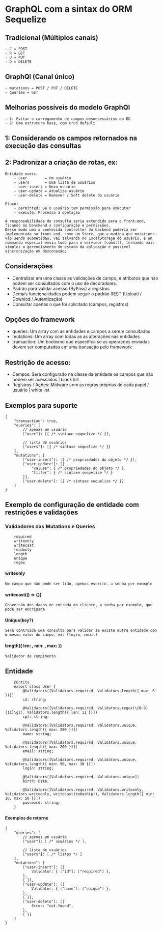 # GraphQL com a sintax do ORM Sequelize
## Tradicional (Múltiplos canais)
    - C = POST
    - R = GET 
    - U = PUT
    - D = DELETE

## GraphQl (Canal único)
    - mutations = POST / PUT / DELETE
    - queries = GET 

## Melhorias possíveis do modelo GraphQl
    - 1: Evitar o carregamento de campos desnecessários do BD
    - 2: Uma estrutura base, com crud default

## 1: Considerando os campos retornados na execução das consultas
## 2: Padronizar a criação de rotas, ex:
    Entidade users:
        - user        = Um usuário
        - users       = Uma lista de usuários
        - user-insert = Novo usuário
        - user-update = Atualiza usuário
        - user-delete = Remover / Soft delete do usuário

    Fluxo:
        - permitted: Se o usuário tem permissão para executar
        - execute: Processa a opetação

    A responsabilidade de consulta seria extendida para o front-end,
    ficando no banckend a configuração e permissões.
    Desse modo uma a conhecida controller do backend poderia ser implementada no front-end, como um Store, que a medida que mutations vão sendo submetidas, vai salvando no LocalStorage do usuário, e um commando especial emvia tudo para o servidor (commit), tornando mais simples o gerenciamento de estado da aplicação e possível sincronização em desconexão;

## Considerações
  - Centralizar em uma classe as validações de campo, e atributos que não podem ser consultados com o uso de decoradores.
  - Padrão para validar acesso (ByPass) a registros
  - Demais funcionalidades podem seguir o padrão REST (Upload / Downlod / Autenticação)
  - Consultar apenas o que foi solicitado (campos, registros)

## Opções do framework
  - queries: Um array com as entidades e campos a serem consultados
  - mutations: Um array com todas as as alterações nas entidades
  - transaction: Um booleano que especifica se as operações enviadas devem ser computadas em uma transação pelo framework

## Restrição de acesso: 
  - Campos: Será configurado na classe da entidade os campos que não podem ser acessados | black list
  - Registros / Ações: Midware com as regras próprias de cada papel / usuário | white list
  
## Exemplos para suporte
```POST
{
    "transaction": true,
    "queries": [
        // apenas um usuário
        ["user"]: [{ /* sintaxe sequelize */ }],

        // lista de usuários
        ["users"]: [{ /* sintaxe sequelize */ }]
    ],
    "mutations": [
        ["user-insert"]: [{ /* propriedades do objeto */ }],
        ["user-update"]: [{
            "values": { /* propriedades do objeto */ },
            "filter": { /* sintaxe sequelize */ } 
        }],
        ["user-delete"]: [{ /* sintaxe sequelize */ }]
    ]
}
```

## Exemplo de configuração de entidade com restrições e validações
### Validadores das Mutations e Queries
```
    required
    writeonly
    writecast
    readonly
    length
    unique
    regex
```
#### writeonly
    Um campo que não pode ser lido, apenas escrito. a senha por exemplo

#### writecast(() => {})
    Conversão dos dados de entrada do cliente, a senha por exemplo, que pode ser encripada

#### Unique(key?)
    Será contruída uma consulta para validar se existe outra entidade com o mesmo valor do campo, ex: (login, email)

#### length({ len: , min: , max: })
    Validador de compimento

## Entidade
```
    @Entity
    export class User {
        @Validators([Validators.required, Validators.length({ max: 8 })])
        id: string;

        @Validators([Validators.required, Validators.regex(\[0-9]{11}\gi), Validators.length({ len: 11 })])
        cpf: string;

        @Validators([Validators.required, Validators.unique, Validators.length({ max: 200 })])
        name: string;
        
        @Validators([Validators.required, Validators.unique, Validators.length({ max: 200 })])
        email: string;

        @Validators([Validators.required, Validators.unique, Validators.length({ min: 50, max: 10 })])
        login: string;
        
        @Validators([Validators.required, Validators.unique])
        birth: Date;
        
        @Validators([Validators.required, Validators.writeonly, Validators.writeonly, writecast(toHash(p)), Validators.length({ min: 10, max: 50 })])
        password: string;
    }
```

#### Exemplos de retorno
```
{
    "queries": [
        // apenas um usuário
        ["user"]: [ /* usuários */ ],

        // lista de usuários
        ["users"]: [ /* listas */ ]
    ],
    "mutations": [
        ["user-insert"]: [{ 
            Validator: { ["id"]: ["required"] },
        }, 
        { }],
        ["user-update"]: [{ 
            Validator: { ["name"]: ["unique"] },
        }, 
        { }],
        ["user-delete"]: [{ 
            Error: "not-found",  
        }, 
        { }]
    ]
}
```